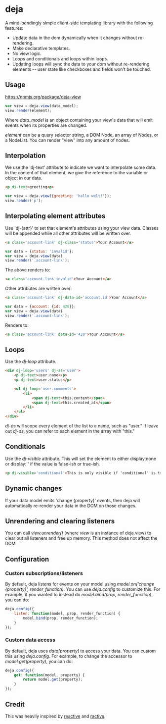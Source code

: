 
# deja

A mind-bendingly simple client-side templating library with the following features:

* Update data in the dom dynamically when it changes without re-rendering.
* Make declarative templates.
* No view logic.
* Loops and conditionals and loops within loops.
* Updating loops will sync the data to your dom without re-rendering elements -- user state like checkboxes and fields won't be touched.

## Usage

https://npmjs.org/package/deja-view

```js
var view = deja.view(data_model);
view.render(element);
```

Where *data_model* is an object containing your view's data that will emit
events when its properties are changed.

*element* can be a query selector string, a DOM Node, an array of Nodes, or a NodeList. You can
render "view" into any amount of nodes.

## Interpolation

We use the 'dj-text' attribute to indicate we want to interpolate some data.
In the content of that element, we give the reference to the variable or object
in our data.

```html
<p dj-text>greeting<p>
```

```js
var view = deja.view({greeting: 'hallo welt!'});
view.render('p');
```

## Interpolating element attributes

Use 'dj-{attr}' to set that element's attributes using your view data.
Classes will be appended while all other attributes will be written over.

```html
<a class='account-link' dj-class='status'>Your Account</a>
```

```js
var data = {status: 'invalid'};
var view = deja.view(data)
view.render('.account-link');
```

The above renders to:

```html
<a class='account-link invalid'>Your Account</a>
```

Other attributes are written over:

```html
<a class='account-link' dj-data-id='account.id'>Your Account</a>
```

```js
var data = {account: {id: 420}};
var view = deja.view(data)
view.render('.account-link');
```

Renders to:

```html
<a class='account-link' data-id='420'>Your Account</a>
```

## Loops

Use the *dj-loop* attribute.

```html
<div dj-loop='users' dj-as='user'>
	<p dj-text>user.name</p>
	<p dj-text>user.status</p>

	<ul dj-loop='user.comments'>
		<li>
			<span dj-text>this.content</span>
			<span dj-text>this.created_at</span>
		</li>
	</ul>
</div>
```

*dj-as* will scope every element of the list to a name, such as "user." If
leave out *dj-as*, you can refer to each element in the array with "this."

## Conditionals

Use the *dj-visible* attribute. This will set the element to either
display:none or display:'' if the value is false-ish or true-ish.

```html
<p dj-visible='conditional'>This is only visible if 'conditional' is true(-ish)</p>
```

## Dynamic changes

If your data model emits 'change {property}' events, then deja will
automatically re-render your data in the DOM on those changes.

## Unrendering and clearing listeners

You can call *view.unrender()* (where *view* is an instance of deja.view) to clear out all listeners and free up memory. This method does not affect the DOM

## Configuration

### Custom subscriptions/listeners

By default, deja listens for events on your model using *model.on('change {property}', render_function)*. You can use *deja.config* to customize this. For example, if you wanted to instead do *model.bind(prop, render_function)*, you can do:

```js
deja.config({
	listen: function(model, prop, render_function) {
		model.bind(prop, render_function);
	}
});
```

### Custom data access

By default, deja uses *data[property]* to access your data. You can custom this using *deja.config*. For example, to change the accessor to *model.get(property)*, you can do:

```js
deja.config({
	get: function(model, property) {
		return model.get(property);
	}
});
```

## Credit

This was heavily inspired by [reactive](https://github.com/component/reactive) and [ractive](http://www.ractivejs.org/).
